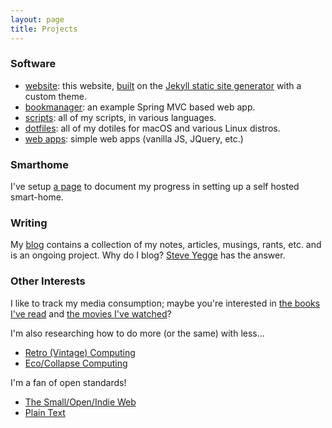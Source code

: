 ```yaml
---
layout: page
title: Projects 
---
```


### Software 

- [website](https://github.com/elliotalker/ealker.github.io): this website, [built](/projects/colophon) on the [Jekyll static site generator](https://jekyllrb.com) with a custom theme. 
- [bookmanager](https://github.com/ealker/bookmanager): an example Spring MVC based web app.
- [scripts](https://github.com/ealker/scripts): all of my scripts, in various languages.
- [dotfiles](https://github.com/ealker/dotfiles): all of my dotiles for macOS and various Linux distros. 
- [web apps](/projects/web-apps.html): simple web apps (vanilla JS, JQuery, etc.) 

### Smarthome

I've setup [a page](/projects/smarthome) to document my progress in setting up a self hosted smart-home. 

### Writing 

My [blog](/blog) contains a collection of my notes, articles, musings, rants, etc. and is an ongoing project. Why do I blog? [Steve Yegge](https://sites.google.com/site/steveyegge2/you-should-write-blogs) has the answer.

### Other Interests

I like to track my media consumption; maybe you're interested in [the books I've read](/projects/bookshelf) and [the movies I've watched](/projects/movies)?

I'm also researching how to do more (or the same) with less...

- [Retro (Vintage) Computing](/projects/retro)
- [Eco/Collapse Computing](/projects/eco-computing)

I'm a fan of open standards!

- [The Small/Open/Indie Web](/projects/web)
- [Plain Text](/projects/plaintext)
